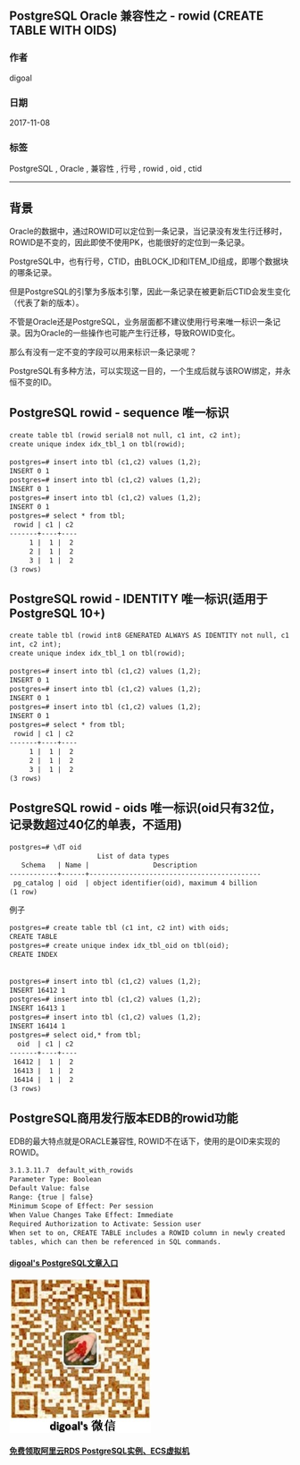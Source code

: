 ## PostgreSQL Oracle 兼容性之 - rowid (CREATE TABLE WITH OIDS)         
                                     
### 作者                    
digoal                    
                    
### 日期                     
2017-11-08                    
                      
### 标签                    
PostgreSQL , Oracle , 兼容性 , 行号 , rowid , oid , ctid      
                                
----                                
                                 
## 背景   
Oracle的数据中，通过ROWID可以定位到一条记录，当记录没有发生行迁移时，ROWID是不变的，因此即使不使用PK，也能很好的定位到一条记录。  
  
PostgreSQL中，也有行号，CTID，由BLOCK_ID和ITEM_ID组成，即哪个数据块的哪条记录。  
  
但是PostgreSQL的引擎为多版本引擎，因此一条记录在被更新后CTID会发生变化（代表了新的版本）。  
  
不管是Oracle还是PostgreSQL，业务层面都不建议使用行号来唯一标识一条记录。因为Oracle的一些操作也可能产生行迁移，导致ROWID变化。  
  
那么有没有一定不变的字段可以用来标识一条记录呢？  
  
PostgreSQL有多种方法，可以实现这一目的，一个生成后就与该ROW绑定，并永恒不变的ID。  
  
## PostgreSQL rowid - sequence 唯一标识  
```  
create table tbl (rowid serial8 not null, c1 int, c2 int);  
create unique index idx_tbl_1 on tbl(rowid);  
  
postgres=# insert into tbl (c1,c2) values (1,2);  
INSERT 0 1  
postgres=# insert into tbl (c1,c2) values (1,2);  
INSERT 0 1  
postgres=# insert into tbl (c1,c2) values (1,2);  
INSERT 0 1  
postgres=# select * from tbl;  
 rowid | c1 | c2   
-------+----+----  
     1 |  1 |  2  
     2 |  1 |  2  
     3 |  1 |  2  
(3 rows)  
```  
  
## PostgreSQL rowid - IDENTITY 唯一标识(适用于PostgreSQL 10+)  
```  
create table tbl (rowid int8 GENERATED ALWAYS AS IDENTITY not null, c1 int, c2 int);  
create unique index idx_tbl_1 on tbl(rowid);  
  
postgres=# insert into tbl (c1,c2) values (1,2);  
INSERT 0 1  
postgres=# insert into tbl (c1,c2) values (1,2);  
INSERT 0 1  
postgres=# insert into tbl (c1,c2) values (1,2);  
INSERT 0 1  
postgres=# select * from tbl;  
 rowid | c1 | c2   
-------+----+----  
     1 |  1 |  2  
     2 |  1 |  2  
     3 |  1 |  2  
(3 rows)  
```  
  
## PostgreSQL rowid - oids 唯一标识(oid只有32位，记录数超过40亿的单表，不适用)  
  
```  
postgres=# \dT oid  
                      List of data types  
   Schema   | Name |                Description                  
------------+------+-------------------------------------------  
 pg_catalog | oid  | object identifier(oid), maximum 4 billion  
(1 row)  
```  
  
例子  
  
```  
postgres=# create table tbl (c1 int, c2 int) with oids;  
CREATE TABLE  
postgres=# create unique index idx_tbl_oid on tbl(oid);  
CREATE INDEX  
  
  
postgres=# insert into tbl (c1,c2) values (1,2);  
INSERT 16412 1  
postgres=# insert into tbl (c1,c2) values (1,2);  
INSERT 16413 1  
postgres=# insert into tbl (c1,c2) values (1,2);  
INSERT 16414 1  
postgres=# select oid,* from tbl;  
  oid  | c1 | c2   
-------+----+----  
 16412 |  1 |  2  
 16413 |  1 |  2  
 16414 |  1 |  2  
(3 rows)  
```  
    
## PostgreSQL商用发行版本EDB的rowid功能
EDB的最大特点就是ORACLE兼容性, ROWID不在话下，使用的是OID来实现的ROWID。   
  
```
3.1.3.11.7	default_with_rowids
Parameter Type: Boolean
Default Value: false
Range: {true | false}
Minimum Scope of Effect: Per session
When Value Changes Take Effect: Immediate
Required Authorization to Activate: Session user
When set to on, CREATE TABLE includes a ROWID column in newly created tables, which can then be referenced in SQL commands.
```
   
  
  
  
  
  
  
  
  
  
  
  
  
  
  
  
#### [digoal's PostgreSQL文章入口](https://github.com/digoal/blog/blob/master/README.md "22709685feb7cab07d30f30387f0a9ae")
  
  
![digoal's weixin](../pic/digoal_weixin.jpg "f7ad92eeba24523fd47a6e1a0e691b59")
  
  
  
  
  
  
  
  
#### [免费领取阿里云RDS PostgreSQL实例、ECS虚拟机](https://www.aliyun.com/database/postgresqlactivity "57258f76c37864c6e6d23383d05714ea")
  
